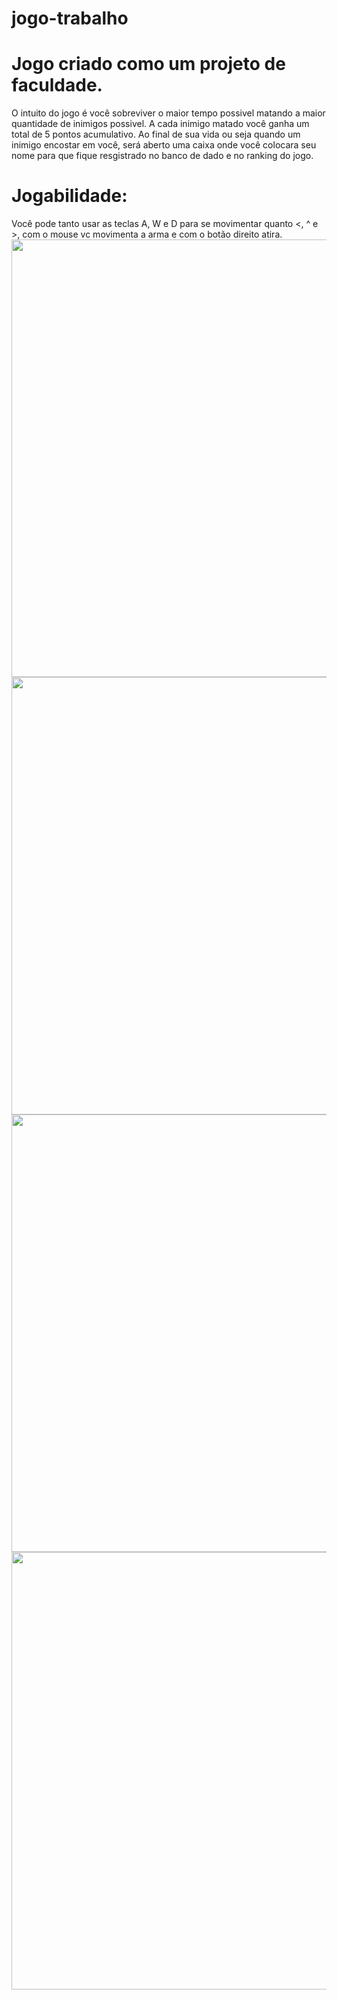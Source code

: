 # jogo-trabalho

# Jogo criado como um projeto de faculdade.
O intuito do jogo é você sobreviver o maior tempo possivel matando a maior quantidade de inimigos possivel.
A cada inimigo matado você ganha um total de 5 pontos acumulativo.
Ao final de sua vida ou seja quando um inimigo encostar em você, será aberto uma caixa onde você colocara seu nome para que fique resgistrado no banco de dado e no ranking do jogo.
# Jogabilidade:
Você pode tanto usar as teclas A, W e D para se movimentar quanto <, ^ e >, com o mouse vc movimenta a arma e com o botão direito atira.
<img src="https://private-user-images.githubusercontent.com/153198754/318197965-71e63efb-ef1d-4eab-a52a-a0ebb5d2c289.png?jwt=eyJhbGciOiJIUzI1NiIsInR5cCI6IkpXVCJ9.eyJpc3MiOiJnaXRodWIuY29tIiwiYXVkIjoicmF3LmdpdGh1YnVzZXJjb250ZW50LmNvbSIsImtleSI6ImtleTUiLCJleHAiOjE3MTE4MDY4MzksIm5iZiI6MTcxMTgwNjUzOSwicGF0aCI6Ii8xNTMxOTg3NTQvMzE4MTk3OTY1LTcxZTYzZWZiLWVmMWQtNGVhYi1hNTJhLWEwZWJiNWQyYzI4OS5wbmc_WC1BbXotQWxnb3JpdGhtPUFXUzQtSE1BQy1TSEEyNTYmWC1BbXotQ3JlZGVudGlhbD1BS0lBVkNPRFlMU0E1M1BRSzRaQSUyRjIwMjQwMzMwJTJGdXMtZWFzdC0xJTJGczMlMkZhd3M0X3JlcXVlc3QmWC1BbXotRGF0ZT0yMDI0MDMzMFQxMzQ4NTlaJlgtQW16LUV4cGlyZXM9MzAwJlgtQW16LVNpZ25hdHVyZT01N2M2ZjliMDNmOWM1YzUxOTk0NWNjNDZhZGFjYWNjYzI1ZmRiYWU3OTI1MDY5OThkMmFjMTZhNWYwNjY4Nzg3JlgtQW16LVNpZ25lZEhlYWRlcnM9aG9zdCZhY3Rvcl9pZD0wJmtleV9pZD0wJnJlcG9faWQ9MCJ9.p9lnkPnvpHOnrk1hXdts9SoW7_P98AaoEhSMuBK_3qk" width="700px" />
<img src="https://private-user-images.githubusercontent.com/153198754/318197969-0037cce9-971b-4f19-a619-9662fa05023f.png?jwt=eyJhbGciOiJIUzI1NiIsInR5cCI6IkpXVCJ9.eyJpc3MiOiJnaXRodWIuY29tIiwiYXVkIjoicmF3LmdpdGh1YnVzZXJjb250ZW50LmNvbSIsImtleSI6ImtleTUiLCJleHAiOjE3MTE4MDcwODIsIm5iZiI6MTcxMTgwNjc4MiwicGF0aCI6Ii8xNTMxOTg3NTQvMzE4MTk3OTY5LTAwMzdjY2U5LTk3MWItNGYxOS1hNjE5LTk2NjJmYTA1MDIzZi5wbmc_WC1BbXotQWxnb3JpdGhtPUFXUzQtSE1BQy1TSEEyNTYmWC1BbXotQ3JlZGVudGlhbD1BS0lBVkNPRFlMU0E1M1BRSzRaQSUyRjIwMjQwMzMwJTJGdXMtZWFzdC0xJTJGczMlMkZhd3M0X3JlcXVlc3QmWC1BbXotRGF0ZT0yMDI0MDMzMFQxMzUzMDJaJlgtQW16LUV4cGlyZXM9MzAwJlgtQW16LVNpZ25hdHVyZT00MGVmMzgzNjE5ZDk5YzZiNDU2MzY3YmJjYjYzZDVkODVhZTEzNTQ5NjQ4MjJlMGNmYzFkMGIyZWQzMGNjMTIxJlgtQW16LVNpZ25lZEhlYWRlcnM9aG9zdCZhY3Rvcl9pZD0wJmtleV9pZD0wJnJlcG9faWQ9MCJ9._Ws-RjIUHDcI7AMkNt2ymqrESWsKSb2fub6I7DSZwEM" width="700px" />
<img src="https://private-user-images.githubusercontent.com/153198754/318197971-63a7aad8-c6a0-4421-b8cd-e1c2d6bdaf89.png?jwt=eyJhbGciOiJIUzI1NiIsInR5cCI6IkpXVCJ9.eyJpc3MiOiJnaXRodWIuY29tIiwiYXVkIjoicmF3LmdpdGh1YnVzZXJjb250ZW50LmNvbSIsImtleSI6ImtleTUiLCJleHAiOjE3MTE4MDcxMTUsIm5iZiI6MTcxMTgwNjgxNSwicGF0aCI6Ii8xNTMxOTg3NTQvMzE4MTk3OTcxLTYzYTdhYWQ4LWM2YTAtNDQyMS1iOGNkLWUxYzJkNmJkYWY4OS5wbmc_WC1BbXotQWxnb3JpdGhtPUFXUzQtSE1BQy1TSEEyNTYmWC1BbXotQ3JlZGVudGlhbD1BS0lBVkNPRFlMU0E1M1BRSzRaQSUyRjIwMjQwMzMwJTJGdXMtZWFzdC0xJTJGczMlMkZhd3M0X3JlcXVlc3QmWC1BbXotRGF0ZT0yMDI0MDMzMFQxMzUzMzVaJlgtQW16LUV4cGlyZXM9MzAwJlgtQW16LVNpZ25hdHVyZT01OWNkNjdjZTZiNzQyZTUwZTRiOWE0MTdhN2M5NjA0Zjk0OTM5NjEwODEwZmIwY2MyNTJmYzQ5OTE5OTFmMTA1JlgtQW16LVNpZ25lZEhlYWRlcnM9aG9zdCZhY3Rvcl9pZD0wJmtleV9pZD0wJnJlcG9faWQ9MCJ9.DXX8LB4TJsVrDrRGH_NBWhmf0uUWmYegKlRBbPZQB5s" width="700px" />
<img src="" width="700px" />
